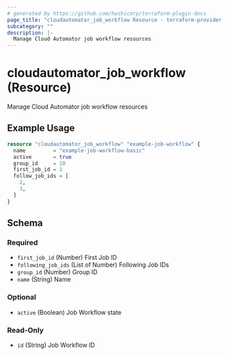 ```yaml
---
# generated by https://github.com/hashicorp/terraform-plugin-docs
page_title: "cloudautomator_job_workflow Resource - terraform-provider-cloudautomator"
subcategory: ""
description: |-
  Manage Cloud Automator job workflow resources
---
```


# cloudautomator_job_workflow (Resource)

Manage Cloud Automator job workflow resources

## Example Usage

```terraform
resource "cloudautomator_job_workflow" "example-job-workflow" {
  name         = "example-job-workflow-basic"
  active       = true
  group_id     = 10
  first_job_id = 1
  follow_job_ids = [
    2,
    3,
  ]
}
```

<!-- schema generated by tfplugindocs -->
## Schema

### Required

- `first_job_id` (Number) First Job ID
- `following_job_ids` (List of Number) Following Job IDs
- `group_id` (Number) Group ID
- `name` (String) Name

### Optional

- `active` (Boolean) Job Workflow state

### Read-Only

- `id` (String) Job Workflow ID


